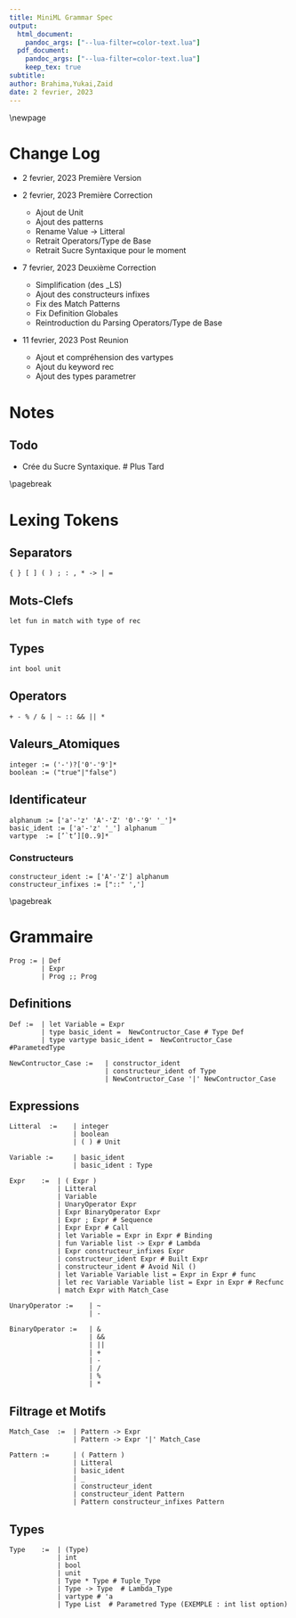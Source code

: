 ```yaml
---
title: MiniML Grammar Spec
output: 
  html_document: 
    pandoc_args: ["--lua-filter=color-text.lua"]
  pdf_document: 
    pandoc_args: ["--lua-filter=color-text.lua"]
    keep_tex: true
subtitle: 
author: Brahima,Yukai,Zaid
date: 2 fevrier, 2023
---
```

 <!-- pandoc --lua-filter ./grammar_pdfmaker/color-text.lua  -N --variable "geometry=margin=1.2in" --variable mainfont="Palatino" --variable sansfont="Helvetica" --variable monofont="Menlo" --variable fontsize=12pt --variable version=2.0 ./grammar_pdfmaker/grammar.md  --pdf-engine=xelatex --toc -o MiniMLSpec.pdf -->
\newpage


# Change Log

- 2 fevrier, 2023 Première Version
- 2 fevrier, 2023 Première Correction
  - Ajout de Unit
  - Ajout des patterns
  - Rename Value -> Litteral
  - Retrait Operators/Type de Base
  - Retrait Sucre Syntaxique pour le moment
  
- 7 fevrier, 2023 Deuxième Correction
  - Simplification (des _LS)
  - Ajout des constructeurs infixes 
  - Fix des Match Patterns
  - Fix Definition Globales
  - Reintroduction du Parsing Operators/Type de Base
-  11 fevrier, 2023 Post Reunion
   -  Ajout et compréhension des vartypes
   -  Ajout du keyword rec
   -  Ajout des types parametrer 

# Notes

## Todo
- Crée du Sucre Syntaxique. # Plus Tard


\pagebreak
# Lexing Tokens

## Separators

    { } [ ] ( ) ; : , * -> | = 

## Mots-Clefs

    let fun in match with type of rec

## Types

    int bool unit

## Operators

    + - % / & | ~ :: && || *


## Valeurs_Atomiques

    integer := ('-')?['0'-'9']*
    boolean := ("true"|"false")

## Identificateur

    alphanum := ['a'-'z' 'A'-'Z' '0'-'9' '_']*
    basic_ident := ['a'-'z' '_'] alphanum
    vartype  := [’`t’][0..9]*

### Constructeurs

    constructeur_ident := ['A'-'Z'] alphanum
    constructeur_infixes := ["::" ',']

\pagebreak
# Grammaire

    Prog := | Def
            | Expr
            | Prog ;; Prog

## Definitions

    Def :=  | let Variable = Expr
            | type basic_ident =  NewContructor_Case # Type Def
            | type vartype basic_ident =  NewContructor_Case #ParametedType

    NewContructor_Case :=   | constructor_ident
                            | constructeur_ident of Type
                            | NewContructor_Case '|' NewContructor_Case

## Expressions

    Litteral  :=    | integer
                    | boolean
                    | ( ) # Unit

    Variable :=     | basic_ident
                    | basic_ident : Type

    Expr    :=  | ( Expr )
                | Litteral
                | Variable
                | UnaryOperator Expr
                | Expr BinaryOperator Expr
                | Expr ; Expr # Sequence
                | Expr Expr # Call
                | let Variable = Expr in Expr # Binding
                | fun Variable list -> Expr # Lambda
                | Expr constructeur_infixes Expr 
                | constructeur_ident Expr # Built Expr
                | constructeur_ident # Avoid Nil ()
                | let Variable Variable list = Expr in Expr # func
                | let rec Variable Variable list = Expr in Expr # Recfunc
                | match Expr with Match_Case

    UnaryOperator :=    | ~
                        | -

    BinaryOperator :=   | &
                        | &&
                        | ||
                        | +
                        | -
                        | /
                        | %
                        | *     

## Filtrage et Motifs

    Match_Case  :=  | Pattern -> Expr
                    | Pattern -> Expr '|' Match_Case 

    Pattern :=      | ( Pattern )
                    | Litteral
                    | basic_ident
                    | _
                    | constructeur_ident 
                    | constructeur_ident Pattern
                    | Pattern constructeur_infixes Pattern


## Types

    Type    :=  | (Type)
                | int
                | bool
                | unit
                | Type * Type # Tuple_Type
                | Type -> Type  # Lambda_Type
                | vartype # 'a
                | Type List  # Parametred Type (EXEMPLE : int list option)